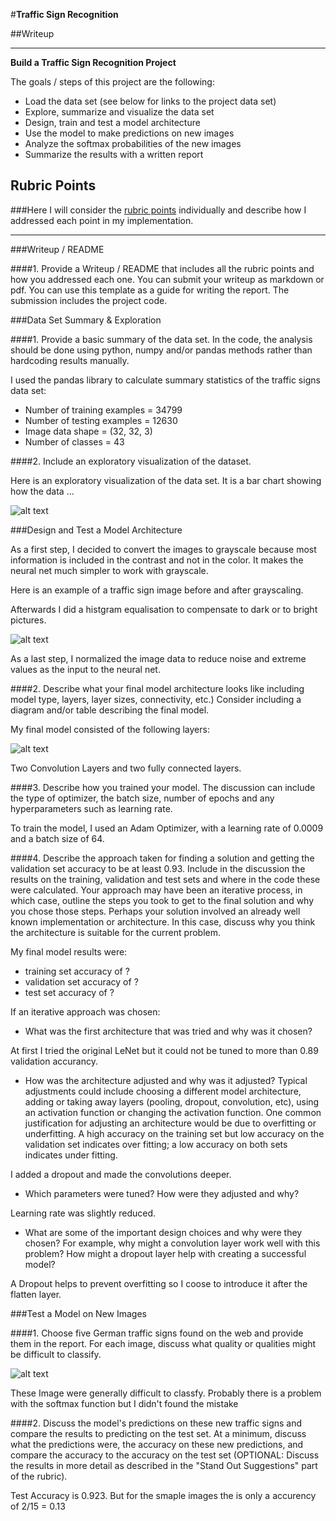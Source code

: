 #**Traffic Sign Recognition** 

##Writeup

---

**Build a Traffic Sign Recognition Project**

The goals / steps of this project are the following:
* Load the data set (see below for links to the project data set)
* Explore, summarize and visualize the data set
* Design, train and test a model architecture
* Use the model to make predictions on new images
* Analyze the softmax probabilities of the new images
* Summarize the results with a written report


[//]: # (Image References)

[image1]: ./examples/visualization.png "Visualization"
[image2]: ./examples/preprocessing.png "Preprocessing"
[image3]: ./examples/network.png "Network"
[image4]: ./examples/own_images.png "Own Images"

## Rubric Points
###Here I will consider the [rubric points](https://review.udacity.com/#!/rubrics/481/view) individually and describe how I addressed each point in my implementation.  

---
###Writeup / README

####1. Provide a Writeup / README that includes all the rubric points and how you addressed each one. You can submit your writeup as markdown or pdf. You can use this template as a guide for writing the report. The submission includes the project code.

###Data Set Summary & Exploration

####1. Provide a basic summary of the data set. In the code, the analysis should be done using python, numpy and/or pandas methods rather than hardcoding results manually.

I used the pandas library to calculate summary statistics of the traffic
signs data set:

* Number of training examples = 34799
* Number of testing examples = 12630
* Image data shape = (32, 32, 3)
* Number of classes = 43

####2. Include an exploratory visualization of the dataset.

Here is an exploratory visualization of the data set. It is a bar chart showing how the data ...

![alt text][image1]

###Design and Test a Model Architecture


As a first step, I decided to convert the images to grayscale because most information is included in the contrast and not in the color. It makes the neural net much simpler to work with grayscale.

Here is an example of a traffic sign image before and after grayscaling.

Afterwards I did a histgram equalisation to compensate to dark or to bright pictures.

![alt text][image2]

As a last step, I normalized the image data to reduce noise and extreme values as the input to the neural net.


####2. Describe what your final model architecture looks like including model type, layers, layer sizes, connectivity, etc.) Consider including a diagram and/or table describing the final model.

My final model consisted of the following layers:

![alt text][image3]

Two Convolution Layers and two fully connected layers.
 


####3. Describe how you trained your model. The discussion can include the type of optimizer, the batch size, number of epochs and any hyperparameters such as learning rate.

To train the model, I used an Adam Optimizer, with a learning rate of 0.0009
 and a batch size of 64.
 
 
####4. Describe the approach taken for finding a solution and getting the validation set accuracy to be at least 0.93. Include in the discussion the results on the training, validation and test sets and where in the code these were calculated. Your approach may have been an iterative process, in which case, outline the steps you took to get to the final solution and why you chose those steps. Perhaps your solution involved an already well known implementation or architecture. In this case, discuss why you think the architecture is suitable for the current problem.

My final model results were:
* training set accuracy of ?
* validation set accuracy of ? 
* test set accuracy of ?

If an iterative approach was chosen:
* What was the first architecture that was tried and why was it chosen?

At first I tried the original LeNet but it could not be tuned to more than 0.89 validation accurancy.

* How was the architecture adjusted and why was it adjusted? Typical adjustments could include choosing a different model architecture, adding or taking away layers (pooling, dropout, convolution, etc), using an activation function or changing the activation function. One common justification for adjusting an architecture would be due to overfitting or underfitting. A high accuracy on the training set but low accuracy on the validation set indicates over fitting; a low accuracy on both sets indicates under fitting.

I added a dropout and made the convolutions deeper.

* Which parameters were tuned? How were they adjusted and why?

Learning rate was slightly reduced. 

* What are some of the important design choices and why were they chosen? For example, why might a convolution layer work well with this problem? How might a dropout layer help with creating a successful model?

A Dropout helps to prevent overfitting so I coose to introduce it after the flatten layer.

###Test a Model on New Images

####1. Choose five German traffic signs found on the web and provide them in the report. For each image, discuss what quality or qualities might be difficult to classify.

![alt text][image4]

These Image were generally difficult to classfy. Probably there is a problem with the softmax function but I didn't found the mistake

####2. Discuss the model's predictions on these new traffic signs and compare the results to predicting on the test set. At a minimum, discuss what the predictions were, the accuracy on these new predictions, and compare the accuracy to the accuracy on the test set (OPTIONAL: Discuss the results in more detail as described in the "Stand Out Suggestions" part of the rubric).

Test Accuracy is 0.923. But for the smaple images the is only a accurency of 2/15 = 0.13






